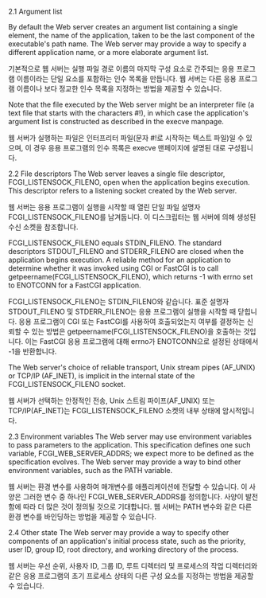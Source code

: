 2.1 Argument list

By default the Web server creates an argument list containing a single element, the name of the application, taken to be the last component of the executable's path name. The Web server may provide a way to specify a different application name, or a more elaborate argument list.

기본적으로 웹 서버는 실행 파일 경로 이름의 마지막 구성 요소로 간주되는 응용 프로그램 이름이라는 단일 요소를 포함하는 인수 목록을 만듭니다. 웹 서버는 다른 응용 프로그램 이름이나 보다 정교한 인수 목록을 지정하는 방법을 제공할 수 있습니다.

Note that the file executed by the Web server might be an interpreter file (a text file that starts with the characters #!), in which case the application's argument list is constructed as described in the execve manpage.

웹 서버가 실행하는 파일은 인터프리터 파일(문자 #!로 시작하는 텍스트 파일)일 수 있으며, 이 경우 응용 프로그램의 인수 목록은 execve 맨페이지에 설명된 대로 구성됩니다.

2.2 File descriptors
The Web server leaves a single file descriptor, FCGI_LISTENSOCK_FILENO, open when the application begins execution. This descriptor refers to a listening socket created by the Web server.

웹 서버는 응용 프로그램이 실행을 시작할 때 열린 단일 파일 설명자 FCGI_LISTENSOCK_FILENO를 남겨둡니다. 이 디스크립터는 웹 서버에 의해 생성된 수신 소켓을 참조합니다.

FCGI_LISTENSOCK_FILENO equals STDIN_FILENO. The standard descriptors STDOUT_FILENO and STDERR_FILENO are closed when the application begins execution. A reliable method for an application to determine whether it was invoked using CGI or FastCGI is to call getpeername(FCGI_LISTENSOCK_FILENO), which returns -1 with errno set to ENOTCONN for a FastCGI application.

FCGI_LISTENSOCK_FILENO는 STDIN_FILENO와 같습니다. 표준 설명자 STDOUT_FILENO 및 STDERR_FILENO는 응용 프로그램이 실행을 시작할 때 닫힙니다. 응용 프로그램이 CGI 또는 FastCGI를 사용하여 호출되었는지 여부를 결정하는 신뢰할 수 있는 방법은 getpeername(FCGI_LISTENSOCK_FILENO)을 호출하는 것입니다. 이는 FastCGI 응용 프로그램에 대해 errno가 ENOTCONN으로 설정된 상태에서 -1을 반환합니다.

The Web server's choice of reliable transport, Unix stream pipes (AF_UNIX) or TCP/IP (AF_INET), is implicit in the internal state of the FCGI_LISTENSOCK_FILENO socket.

웹 서버가 선택하는 안정적인 전송, Unix 스트림 파이프(AF_UNIX) 또는 TCP/IP(AF_INET)는 FCGI_LISTENSOCK_FILENO 소켓의 내부 상태에 암시적입니다.

2.3 Environment variables
The Web server may use environment variables to pass parameters to the application. This specification defines one such variable, FCGI_WEB_SERVER_ADDRS; we expect more to be defined as the specification evolves. The Web server may provide a way to bind other environment variables, such as the PATH variable.

웹 서버는 환경 변수를 사용하여 매개변수를 애플리케이션에 전달할 수 있습니다. 이 사양은 그러한 변수 중 하나인 FCGI_WEB_SERVER_ADDRS를 정의합니다. 사양이 발전함에 따라 더 많은 것이 정의될 것으로 기대합니다. 웹 서버는 PATH 변수와 같은 다른 환경 변수를 바인딩하는 방법을 제공할 수 있습니다.

2.4 Other state
The Web server may provide a way to specify other components of an application's initial process state, such as the priority, user ID, group ID, root directory, and working directory of the process.

웹 서버는 우선 순위, 사용자 ID, 그룹 ID, 루트 디렉터리 및 프로세스의 작업 디렉터리와 같은 응용 프로그램의 초기 프로세스 상태의 다른 구성 요소를 지정하는 방법을 제공할 수 있습니다.

